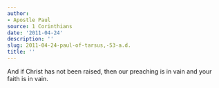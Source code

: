 ```yaml
---
author:
- Apostle Paul
source: 1 Corinthians
date: '2011-04-24'
description: ''
slug: 2011-04-24-paul-of-tarsus,-53-a.d.
title: ''
---
```

And if Christ has not been raised, then our preaching is in vain and your faith is in vain.



